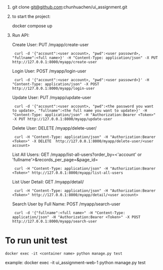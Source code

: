 1. git clone git@github.com:chunhuachen/ui_assignment.git

2. to start the project:

    docker compose up

3. Run API:

    Create User:
        PUT /myapp/create-user

        curl -d '{"account":<user account>, "pwd":<user passowrd>, "fullname":<full name>}' -H "Content-Type: application/json" -X PUT http://127.0.0.1:8000/myapp/create-user


    Login User:
        POST /myapp/login-user

        curl -d '{"account":<user account>, "pwd":<user passowrd>}' -H "Content-Type: application/json" -X POST http://127.0.0.1:8000/myapp/login-user


    Update User:
        PUT /myapp/update-user

        curl -d '{"account":<user account>, "pwd":<the password you want to update>, "fullname":<the full name you want to update>}' -H "Content-Type: application/json" -H "Authorization:Bearer <Token>" -X PUT http://127.0.0.1:8000/myapp/update-user


    Delete User:
        DELETE /myapp/delete-user/<user account>

        curl -H "Content-Type: application/json" -H "Authorization:Bearer <Token>" -X DELETE  http://127.0.0.1:8000/myapp/delete-user/<user account>


    List All Users:
        GET /myapp/list-all-users?order_by=<'account' or 'fullname'>&records_per_page=<records per page>&page_id=<page id>

        curl -H "Content-Type: application/json" -H "Authorization:Bearer <Token>" http://127.0.0.1:8000/myapp/list-all-users


    List User Detail:
        GET /myapp/detail/<user account>

        curl -H "Content-Type: application/json" -H "Authorization:Bearer <Token>" http://127.0.0.1:8000/myapp/detail/<user account>


    Search User by Full Name:
        POST /myapp/search-user

        curl -d '{"fullname":<full name>" -H "Content-Type: application/json" -H "Authorization:Bearer <Token>" -X POST http://127.0.0.1:8000/myapp/search-user


# To run unit test
    docker exec -it <container name> python manage.py test

 example:
    docker exec -it ui_assignment-web-1 python manage.py test
